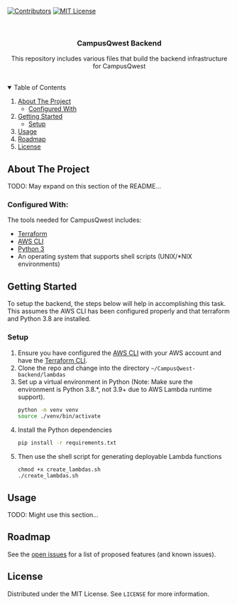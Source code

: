 <!--
*** Thanks for checking out the Best-README-Template. If you have a suggestion
*** that would make this better, please fork the repo and create a pull request
*** or simply open an issue with the tag "enhancement".
*** Thanks again! Now go create something AMAZING! :D
-->



<!-- PROJECT SHIELDS -->
<!--
*** I'm using markdown "reference style" links for readability.
*** Reference links are enclosed in brackets [ ] instead of parentheses ( ).
*** See the bottom of this document for the declaration of the reference variables
*** for contributors-url, forks-url, etc. This is an optional, concise syntax you may use.
*** https://www.markdownguide.org/basic-syntax/#reference-style-links
-->
[![Contributors][contributors-shield]][contributors-url]
[![MIT License][license-shield]][license-url]



<!-- PROJECT LOGO -->
<br />
<p align="center">
  <h3 align="center">CampusQwest Backend</h3>

  <p align="center">
    This repository includes various files that build the backend infrastructure for CampusQwest
    <br />
    <br />
  </p>
</p>



<!-- TABLE OF CONTENTS -->
<details open="open">
  <summary>Table of Contents</summary>
  <ol>
    <li>
      <a href="#about-the-project">About The Project</a>
      <ul>
        <li><a href="#configured-with">Configured With</a></li>
      </ul>
    </li>
    <li>
      <a href="#getting-started">Getting Started</a>
      <ul>
        <li><a href="#setup">Setup</a></li>
      </ul>
    </li>
    <li><a href="#usage">Usage</a></li>
    <li><a href="#roadmap">Roadmap</a></li>
    <li><a href="#license">License</a></li>
  </ol>
</details>



<!-- ABOUT THE PROJECT -->
## About The Project

TODO: May expand on this section of the README...
### Configured With:

The tools needed for CampusQwest includes:
* [Terraform](https://terraform.io)
* [AWS CLI](https://aws.amazon.com)
* [Python 3](https://python.org)
* An operating system that supports shell scripts (UNIX/*NIX environments)



<!-- GETTING STARTED -->
## Getting Started

To setup the backend, the steps below will help in accomplishing this task. This assumes the AWS CLI has been configured properly and that terraform  and Python 3.8 are installed.

### Setup 
1. Ensure you have configured the [AWS CLI](https://docs.aws.amazon.com/cli/latest/userguide/cli-chap-configure.html) with your AWS account and have the [Terraform CLI](https://www.terraform.io/downloads.html).
2. Clone the repo and change into the directory ```~/CampusQwest-backend/lambdas ```
3. Set up a virtual environment in Python (Note: Make sure the environment is Python 3.8.*, not 3.9+ due to AWS Lambda runtime support).
   ```sh
   python -m venv venv
   source ./venv/bin/activate
   ```
4. Install the Python dependencies
   ```sh
   pip install -r requirements.txt
   ```
5. Then use the shell script for generating deployable Lambda functions
   ```JS
   chmod +x create_lambdas.sh
   ./create_lambdas.sh
   ```


<!-- USAGE EXAMPLES -->
## Usage

TODO: Might use this section...

<!-- ROADMAP -->
## Roadmap

See the [open issues](https://github.com/DJPoland/CampusQwest-backend/issues) for a list of proposed features (and known issues).

<!-- LICENSE -->
## License

Distributed under the MIT License. See `LICENSE` for more information.


<!-- MARKDOWN LINKS & IMAGES -->
<!-- https://www.markdownguide.org/basic-syntax/#reference-style-links -->
[contributors-shield]: https://img.shields.io/github/contributors/othneildrew/Best-README-Template.svg?style=for-the-badge
[contributors-url]: https://github.com/DJPoland/CampusQwest-backend/graphs/contributors
[issues-shield]: https://img.shields.io/github/issues/othneildrew/Best-README-Template.svg?style=for-the-badge
[issues-url]: https://github.com/DJPoland/CampusQwest-backend/issues
[license-shield]: https://img.shields.io/github/license/othneildrew/Best-README-Template.svg?style=for-the-badge
[license-url]: https://github.com/othneildrew/Best-README-Template/blob/master/LICENSE.txt

